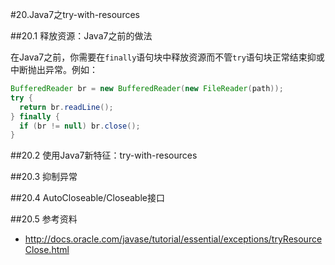 #20.Java7之try-with-resources

##20.1 释放资源：Java7之前的做法

在Java7之前，你需要在`finally`语句块中释放资源而不管`try`语句块正常结束抑或中断抛出异常。例如：

```Java
BufferedReader br = new BufferedReader(new FileReader(path));
try {
  return br.readLine();
} finally {
  if (br != null) br.close();
}
```

##20.2 使用Java7新特征：try-with-resources


##20.3 抑制异常

##20.4 AutoCloseable/Closeable接口

##20.5 参考资料

* http://docs.oracle.com/javase/tutorial/essential/exceptions/tryResourceClose.html
